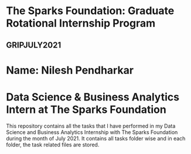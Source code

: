 # The Sparks Foundation: Graduate Rotational Internship Program
## GRIPJULY2021
# Name: Nilesh Pendharkar
# Data Science & Business Analytics Intern at The Sparks Foundation
This repository contains all the tasks that I have performed in my Data Science and Business Analytics Internship with The Sparks Foundation during the month of July 2021.
It contains all tasks folder wise and in each folder, the task related files are stored.
